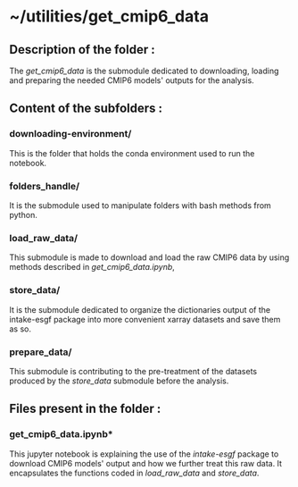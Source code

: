 # ~/utilities/get_cmip6_data

## Description of the folder :

The *get_cmip6_data* is the submodule dedicated to downloading, loading and preparing the needed CMIP6 models' outputs for the analysis.

## Content of the subfolders :

### downloading-environment/

This is the folder that holds the conda environment used to run the notebook.

### folders_handle/

It is the submodule used to manipulate folders with bash methods from python.

### load_raw_data/

This submodule is made to download and load the raw CMIP6 data by using methods described in *get_cmip6_data.ipynb*,

### store_data/

It is the submodule dedicated to organize the dictionaries output of the intake-esgf package into more convenient xarray datasets and save them as so.

### prepare_data/

This submodule is contributing to the pre-treatment of the datasets produced by the *store_data* submodule before the analysis.

## Files present in the folder :

### get_cmip6_data.ipynb* 

This jupyter notebook is explaining the use of the *intake-esgf* package to download CMIP6 models' output and how we further treat this raw data. It encapsulates the functions coded in *load_raw_data* and *store_data*.







